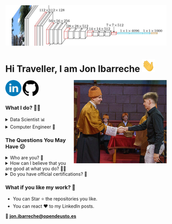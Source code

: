 <img src="https://github.com/JonIbarreche/JonIbarreche/blob/main/img/Image-1.jpg" />

<h1>Hi Traveller, I am Jon Ibarreche </a><img src="https://raw.githubusercontent.com/ABSphreak/ABSphreak/master/gifs/Hi.gif" width="40px" height="40px"></h1>

<img align='right' src="https://github.com/JonIbarreche/JonIbarreche/blob/main/img/Yo-D.jpg" width="290"/>

<a href="https://www.linkedin.com/in/jonibarreche/"><img src="https://github.com/JonIbarreche/JonIbarreche/blob/main/img/linkedin.png" width="50" /></a>
<a href="https://github.com/JonIbarreche"><img src="https://github.com/JonIbarreche/JonIbarreche/blob/main/img/github-logo.png" width="50" /></a>

<h3>What I do? 👨‍💻</h3>
<details>
<summary>Data Scientist 📊</summary>
<ul>
  <li><a href="https://github.com/JonIbarreche/SemanticScholar_20240426_cs">Topological Analysis and Vectorization of Semantic Graphs of Scientific Publications</a></li>
  <li><a href="https://www.linkedin.com/in/jonibarreche/">Generation of parallel corpora and translation models to boost eCommerce
in the context of the European Single Market</a></li>
<li><a href="https://github.com/JonIbarreche/scrapy">Amazon-Scraper-From-Zero</a></li>
  <li><a href="https://github.com/JonIbarreche/Proyecto-IOT">Object and Animal Recognition With Raspberry Pi</a></li>
  <li><a href="https://www.linkedin.com/in/jonibarreche/">Add Master's Projects</a></li>
  <li>Many more on and out of Github...</li>
</ul>
</details>
<details>
<summary>Computer Engineer 🍥</summary>
  <ul>
    <li><a href="https://github.com/JonIbarreche/Web-Proyecto-jon">End-To-End-Ticket-Manager</a></li>
    <li><a href="https://github.com/JonIbarreche/Top-100-IW">Top-100-IW</a></li>
    <li><a href="https://github.com/JonIbarreche/UDFestival">Festival-Administrator</a></li>
    <li><a href="https://github.com/JonIbarreche/UDParkingJon">UDParking</a></li>
    <li><a href="https://github.com/JonIbarreche/reactAppJon">React-App</a></li>
    <li><a href="https://github.com/JonIbarreche/ElTiempoJon">Weather-App</a></li>
    <li><a href="https://github.com/JonIbarreche/EnviarMail">Send-Email</a></li>
    <li><a href="https://github.com/JonIbarreche/AplicacionBancaria">Banking-App</a></li>
    <li>Many more on and out of Github...</li>
  </ul>
</details>

<h3>The Questions You May Have 😕</h3>
<details>
  <summary>Who are you? 👨</summary>
  <pre>
  A passionate individual who always thrive to work on end to end
  products which develop sustainable and scalable social and
  technical systems to create impact.<br>
  My name describes my qualities,
  J: Jovial
  O: Open minded to create new things
  N: Nimble and quick learner
  </pre>
</details>
<details>
  <summary>How can I believe that you are good at what you do? 🤷‍♂️</summary>
  <ul>
    <li>Since 2016, (I was 16 years old) I have had a great passion for computer science, starting my journey back then and continually learning ever since.</li>
    <li>In 2023, I graduated with a degree in Computer Engineering from the <a href="https://www.deusto.es/cs/Satellite/deusto/es/universidad-deusto">University of Deusto</a>. I tackled various projects, both in backend development with a wide range of technologies and different architectures such as microservices, monolithic, and serverless.</li>
    <li>In 2023, I worked for <a href="https://es.nttdata.com/">NTT Data BBVA</a>, where I was involved in various data-driven projects.</li>
    <li>In 2024, I completed a Master's degree in Data Science at the <a href="https://www.ugr.es/">University of Granada</a>. During this time, I worked on a wide variety of projects involving machine learning, artificial intelligence, and data analysis.</li>
  </ul>
</details>
<details>
<summary>Do you have official certifications? 📜</summary>
  <ul>
    <li><a href="https://www.coursera.org/account/accomplishments/certificate/7RKBK4GWEGRL">Improving Deep Neural Networks: Hyperparameter Tuning, Regularization and Optimization</a></li>
    <li><a href="https://www.coursera.org/account/accomplishments/certificate/LH29Z2JYDF6L">Structuring Machine Learning Projects</a></li>
    <li><a href="https://www.coursera.org/account/accomplishments/certificate/VA7L9D4Q4WSA">Neural Networks and Deep Learning</a></li>
    <li><a href="https://courses.cognitiveclass.ai/certificates/09d4bc73782a4d3db91b8b13414df2fa">Machine Learning with Python</a></li>
    <li><a href="https://www.linkedin.com/learning/certificates/375a695db3a1d19e6496630a9794baea9e93a4c857cf0ff096dfaa75dc8b97e6?lipi=urn%3Ali%3Apage%3Ad_flagship3_profile_view_base_certifications_details%3Bx%2F2DZhYfTzGJioCYjyMGqA%3D%3D">Deploying Scalable Machine Learning for Data Science</a></li>
    <li><a href="https://www.udemy.com/certificate/UC-1413310e-8af8-477e-9228-b5dd224ab0fc/">Programming in Python</a></li>
    <li><a href="https://www.linkedin.com/learning/certificates/d29c6b6393ddd457faed70f7a10db35857ad2b9c04ec4d685b981f9f06cb6ff6">Introduction to Large Language Models</a></li>
    <li>Many more in the future...</li>
  </ul>
</details>

<h3>What if you like my work? 🤩</h3>
<ul>
  <li>You can Star ⭐ the repositories you like.</li>
  <li>You can react ❤️ to my LinkedIn posts.</li>
</ul>



:e-mail: **jon.ibarreche@opendeusto.es**
